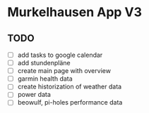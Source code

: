 # Murkelhausen App V3

## TODO

- [ ] add tasks to google calendar
- [ ] add stundenpläne
- [ ] create main page with overview
- [ ] garmin health data
- [ ] create historization of weather data
- [ ] power data
- [ ] beowulf, pi-holes performance data